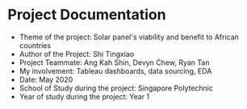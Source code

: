 # Project Documentation

- Theme of the project: Solar panel's viability and benefit to African countries
- Author of the Project: Shi Tingxiao
- Project Teammate: Ang Kah Shin, Devyn Chew, Ryan Tan
- My involvement: Tableau dashboards, data sourcing, EDA
- Date: May 2020
- School of Study during the project: Singapore Polytechnic
- Year of study during the project: Year 1

